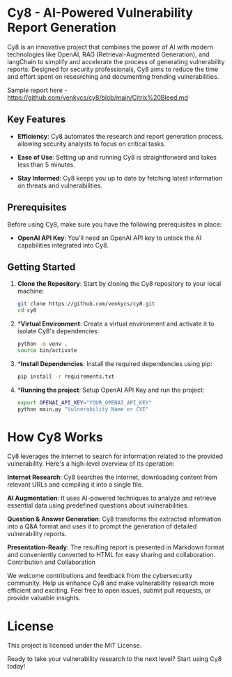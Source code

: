 # Cy8 - AI-Powered Vulnerability Report Generation

Cy8 is an innovative project that combines the power of AI with modern technologies like OpenAI, RAG (Retrieval-Augmented Generation), and langChain to simplify and accelerate the process of generating vulnerability reports. Designed for security professionals, Cy8 aims to reduce the time and effort spent on researching and documenting trending vulnerabilities.

Sample report here - https://github.com/venkycs/cy8/blob/main/Citrix%20Bleed.md

## Key Features

- **Efficiency**: Cy8 automates the research and report generation process, allowing security analysts to focus on critical tasks.

- **Ease of Use**: Setting up and running Cy8 is straightforward and takes less than 5 minutes.

- **Stay Informed**: Cy8 keeps you up to date by fetching latest information on threats and vulnerabilities.

## Prerequisites

Before using Cy8, make sure you have the following prerequisites in place:

- **OpenAI API Key**: You'll need an OpenAI API key to unlock the AI capabilities integrated into Cy8.

## Getting Started

1. **Clone the Repository**: Start by cloning the Cy8 repository to your local machine:

   ```bash
   git clone https://github.com/venkycs/cy8.git
   cd cy8

2. ***Virtual Environment**: Create a virtual environment and activate it to isolate Cy8's dependencies:

   ```bash
   python -m venv .
   source bin/activate

3. ***Install Dependencies**: Install the required dependencies using pip:

   ```bash
   pip install -r requirements.txt

4. ***Running the project**: Setup OpenAI API Key and run the project:

   ```bash
   export OPENAI_API_KEY="YOUR_OPENAI_API_KEY"
   python main.py "Vulnerability Name or CVE"


# How Cy8 Works

Cy8 leverages the internet to search for information related to the provided vulnerability. Here's a high-level overview of its operation:

**Internet Research**: Cy8 searches the internet, downloading content from relevant URLs and compiling it into a single file.

**AI Augmentation**: It uses AI-powered techniques to analyze and retrieve essential data using predefined questions about vulnerabilities.

**Question & Answer Generation**: Cy8 transforms the extracted information into a Q&A format and uses it to prompt the generation of detailed vulnerability reports.

**Presentation-Ready**: The resulting report is presented in Markdown format and conveniently converted to HTML for easy sharing and collaboration.
Contribution and Collaboration

We welcome contributions and feedback from the cybersecurity community. Help us enhance Cy8 and make vulnerability research more efficient and exciting. Feel free to open issues, submit pull requests, or provide valuable insights.

# License

This project is licensed under the MIT License.

Ready to take your vulnerability research to the next level? Start using Cy8 today!
